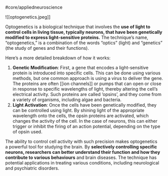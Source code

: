 #core/appliedneuroscience

![[optogenetics.jpeg]]

Optogenetics is a biological technique that involves the **use of light to control cells in living tissue, typically neurons, that have been genetically modified to express light-sensitive proteins.** The technique’s name, “optogenetics,” is a combination of the words “optics” (light) and “genetics” (the study of genes and their functions).

Here’s a more detailed breakdown of how it works:
1. **Genetic Modification**: First, a gene that encodes a light-sensitive protein is introduced into specific cells. This can be done using various methods, but one common approach is using a virus to deliver the gene. The proteins are often [[ion channels]] or pumps that can open or close in response to specific wavelengths of light, thereby altering the cell’s electrical activity. Such proteins are called ‘opsins’, and they come from a variety of organisms, including algae and bacteria.
2. **Light Activation**: Once the cells have been genetically modified, they can be controlled using light. By shining light of the appropriate wavelength onto the cells, the opsin proteins are activated, which changes the activity of the cell. In the case of neurons, this can either trigger or inhibit the firing of an action potential, depending on the type of opsin used.

The ability to control cell activity with such precision makes optogenetics a powerful tool for studying the brain. By **selectively controlling specific neurons, researchers can better understand their function and how they contribute to various behaviours** and brain diseases. The technique has potential applications in treating various conditions, including neurological and psychiatric disorders.
